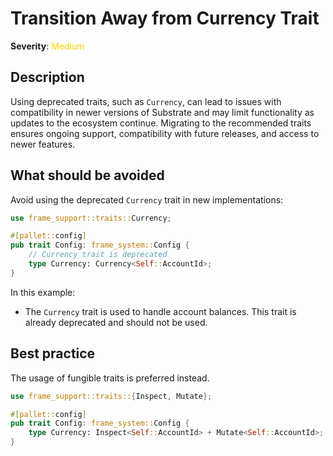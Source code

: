 # Transition Away from Currency Trait

**Severity**: <span style="color:gold;">Medium</span>

## Description

Using deprecated traits, such as `Currency`, can lead to issues with compatibility in newer versions of Substrate and
may limit functionality as updates to the ecosystem continue. Migrating to the recommended traits ensures ongoing
support, compatibility with future releases, and access to newer features.

## What should be avoided

Avoid using the deprecated `Currency` trait in new implementations:

```rust
use frame_support::traits::Currency;

#[pallet::config]
pub trait Config: frame_system::Config {
    // Currency trait is deprecated
    type Currency: Currency<Self::AccountId>;
}
```

In this example:

- The `Currency` trait is used to handle account balances. This trait is already deprecated and should not be used.

## Best practice

The usage of fungible traits is preferred instead.

```rust
use frame_support::traits::{Inspect, Mutate};

#[pallet::config]
pub trait Config: frame_system::Config {
	type Currency: Inspect<Self::AccountId> + Mutate<Self::AccountId>;
}
```
